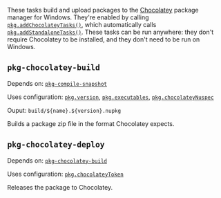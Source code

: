 These tasks build and upload packages to the [Chocolatey][] package manager for
Windows. They're enabled by calling [`pkg.addChocolateyTasks()`][], which
automatically calls [`pkg.addStandaloneTasks()`][]. These tasks can be run
anywhere: they don't require Chocolatey to be installed, and they don't need to
be run on Windows.

[Chocolatey]: https://chocolatey.org
[`pkg.addChocolateyTasks()`]: https://pub.dev/documentation/cli_pkg/latest/cli_pkg/addChocolateyTasks.html
[`pkg.addStandaloneTasks()`]: https://pub.dev/documentation/cli_pkg/latest/cli_pkg/addStandaloneTasks.html


## `pkg-chocolatey-build`

Depends on: [`pkg-compile-snapshot`][]

[`pkg-compile-snapshot`]: standalone.md#pkg-compile-snapshot

Uses configuration: [`pkg.version`][], [`pkg.executables`][],
[`pkg.chocolateyNuspec`][]

[`pkg.version`]: https://pub.dev/documentation/cli_pkg/latest/cli_pkg/version.html
[`pkg.executables`]: https://pub.dev/documentation/cli_pkg/latest/cli_pkg/executables.html
[`pkg.chocolateyNuspec`]: https://pub.dev/documentation/cli_pkg/latest/cli_pkg/chocolateyNuspec.html

Ouput: `build/${name}.${version}.nupkg`

Builds a package zip file in the format Chocolatey expects.

## `pkg-chocolatey-deploy`

Depends on: [`pkg-chocolatey-build`][]

[`pkg-chocolatey-build`]: standalone.md#pkg-chocolatey-build

Uses configuration: [`pkg.chocolateyToken`][]

[`pkg.chocolateyToken`]: https://pub.dev/documentation/cli_pkg/latest/cli_pkg/chocolateyToken.html

Releases the package to Chocolatey.
